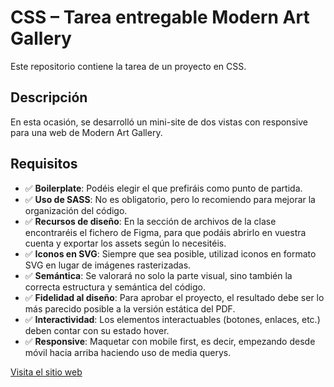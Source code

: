 # CSS – Tarea entregable Modern Art Gallery

Este repositorio contiene la tarea de un proyecto en CSS.

## Descripción

En esta ocasión, se desarrolló un mini-site de dos vistas con responsive para una web de Modern Art Gallery. 

## Requisitos

- ✅ **Boilerplate**: Podéis elegir el que prefiráis como punto de partida.
- ✅ **Uso de SASS**: No es obligatorio, pero lo recomiendo para mejorar la organización del código.
- ✅ **Recursos de diseño**: En la sección de archivos de la clase encontraréis el fichero de Figma, para que podáis abrirlo en vuestra cuenta y exportar los assets según lo necesitéis.
- ✅ **Iconos en SVG**: Siempre que sea posible, utilizad iconos en formato SVG en lugar de imágenes rasterizadas.
- ✅ **Semántica**: Se valorará no solo la parte visual, sino también la correcta estructura y semántica del código.
- ✅ **Fidelidad al diseño**: Para aprobar el proyecto, el resultado debe ser lo más parecido posible a la versión estática del PDF.
- ✅ **Interactividad**: Los elementos interactuables (botones, enlaces, etc.) deben contar con su estado hover.
- ✅ **Responsive**: Maquetar con mobile first, es decir, empezando desde móvil hacia arriba haciendo uso de media querys.

[Visita el sitio web](https://mariproa.github.io/CSS-Modern-Art-Gallery/)


